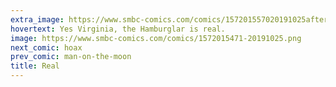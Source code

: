 ```yaml
---
extra_image: https://www.smbc-comics.com/comics/157201557020191025after.png
hovertext: Yes Virginia, the Hamburglar is real.
image: https://www.smbc-comics.com/comics/1572015471-20191025.png
next_comic: hoax
prev_comic: man-on-the-moon
title: Real
---
```


